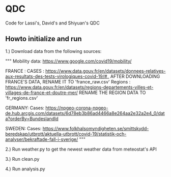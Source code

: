 # QDC
Code for Lassi's, David's and Shiyuan's QDC


## Howto initialize and run

1.) Download data from the following sources:

"""
Mobility data: https://www.google.com/covid19/mobility/


FRANCE :
CASES : https://www.data.gouv.fr/en/datasets/donnees-relatives-aux-resultats-des-tests-virologiques-covid-19/#_
AFTER DOWNLOADING FRANCE'S DATA, RENAME IT TO 'france_raw.csv'
Regions : https://www.data.gouv.fr/en/datasets/regions-departements-villes-et-villages-de-france-et-doutre-mer/
RENAME THE REGION DATA TO 'fr_regions.csv'

GERMANY:
Cases: https://npgeo-corona-npgeo-de.hub.arcgis.com/datasets/6d78eb3b86ad4466a8e264aa2e32a2e4_0/data?orderBy=BundeslandId

SWEDEN:
Cases: https://www.folkhalsomyndigheten.se/smittskydd-beredskap/utbrott/aktuella-utbrott/covid-19/statistik-och-analyser/bekraftade-fall-i-sverige/
"""

2.) Run weather.py to get the newest weather data from meteostat's API

3.) Run clean.py

4.) Run analysis.py

